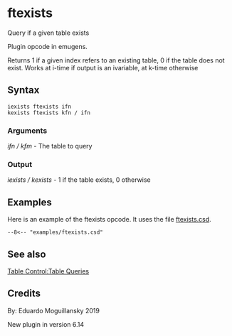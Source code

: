 <!--
id:ftexists
category:Table Control:Table Queries
-->
# ftexists
Query if a given table exists

Plugin opcode in emugens.

Returns 1 if a given index refers to an existing table, 0 if the table does not exist. Works at i-time if output is an ivariable, at k-time otherwise

## Syntax
``` csound-orc
iexists ftexists ifn
kexists ftexists kfn / ifn
```

### Arguments

_ifn / kfm_ - The table to query

### Output

_iexists / kexists_ - 1 if the table exists, 0 otherwise

## Examples

Here is an example of the ftexists opcode. It uses the file [ftexists.csd](../../examples/ftexists.csd).

``` csound-csd title="Example of the ftexists opcode." linenums="1"
--8<-- "examples/ftexists.csd"
```

## See also

[Table Control:Table Queries](../../table/queries)

## Credits

By: Eduardo Moguillansky 2019

New plugin in version 6.14
